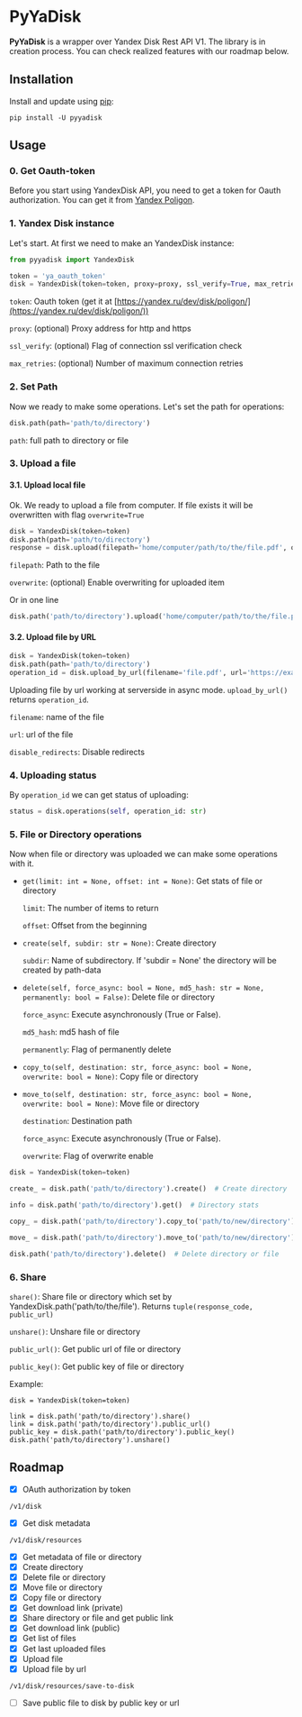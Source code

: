 # PyYaDisk
**PyYaDisk** is a wrapper over Yandex Disk Rest API V1. 
The library is in creation process. You can check realized features with our roadmap below. 

## Installation
Install and update using [pip](https://pip.pypa.io/en/stable/getting-started/):
```
pip install -U pyyadisk
```

## Usage

### 0. Get Oauth-token
Before you start using YandexDisk API, you need to get a token for Oauth authorization.
You can get it from [Yandex Poligon](https://yandex.ru/dev/disk/poligon/).

### 1. Yandex Disk instance
Let's start. At first we need to make an YandexDisk instance:
```python
from pyyadisk import YandexDisk

token = 'ya_oauth_token'
disk = YandexDisk(token=token, proxy=proxy, ssl_verify=True, max_retries=5)
```
`token`: Oauth token (get it at [https://yandex.ru/dev/disk/poligon/](https://yandex.ru/dev/disk/poligon/))

`proxy`: (optional) Proxy address for http and https

`ssl_verify`: (optional) Flag of connection ssl verification check

`max_retries`: (optional) Number of maximum connection retries


### 2. Set Path
Now we ready to make some operations. Let's set the path for operations:

```python
disk.path(path='path/to/directory')
```
`path`: full path to directory or file

### 3. Upload a file

#### 3.1. Upload local file
Ok. We ready to upload a file from computer. 
If file exists it will be overwritten with flag `overwrite=True`

```python
disk = YandexDisk(token=token)
disk.path(path='path/to/directory')
response = disk.upload(filepath='home/computer/path/to/the/file.pdf', overwrite=True)
```
`filepath`: Path to the file

`overwrite`: (optional) Enable overwriting for uploaded item

Or in one line
```python
disk.path('path/to/directory').upload('home/computer/path/to/the/file.pdf', overwrite=True)
```

#### 3.2. Upload file by URL
```python
disk = YandexDisk(token=token)
disk.path(path='path/to/directory')
operation_id = disk.upload_by_url(filename='file.pdf', url='https://example.com/file_1.pdf', disable_redirects=False)
```
Uploading file by url working at serverside in async mode. ```upload_by_url()``` returns `operation_id`.

`filename`: name of the file

`url`: url of the file

`disable_redirects`: Disable redirects

### 4. Uploading status
By `operation_id` we can get status of uploading:
```python
status = disk.operations(self, operation_id: str)
```

### 5. File or Directory operations
Now when file or directory was uploaded we can make some operations with it.

* `get(limit: int = None, offset: int = None)`: Get stats of file or directory

    `limit`: The number of items to return
    
    `offset`: Offset from the beginning


* `create(self, subdir: str = None)`: Create directory

    `subdir`: Name of subdirectory. If 'subdir = None' the directory will be created by path-data


* `delete(self, force_async: bool = None, md5_hash: str = None, permanently: bool = False)`: Delete file or directory
  
    `force_async`: Execute asynchronously (True or False).

    `md5_hash`: md5 hash of file

    `permanently`: Flag of permanently delete


* `copy_to(self, destination: str, force_async: bool = None, overwrite: bool = None)`: Copy file or directory
* `move_to(self, destination: str, force_async: bool = None, overwrite: bool = None)`: Move file or directory

    `destination`: Destination path

    `force_async`: Execute asynchronously (True or False).

    `overwrite`: Flag of overwrite enable


```python
disk = YandexDisk(token=token)

create_ = disk.path('path/to/directory').create()  # Create directory

info = disk.path('path/to/directory').get()  # Directory stats

copy_ = disk.path('path/to/directory').copy_to('path/to/new/directory')  # Copy from path='path/to/directory'

move_ = disk.path('path/to/directory').move_to('path/to/new/directory')  # Move from path='path/to/directory'

disk.path('path/to/directory').delete()  # Delete directory or file
```

### 6. Share

`share()`: Share file or directory which set by YandexDisk.path('path/to/the/file'). Returns `tuple(response_code, public_url)`

`unshare()`: Unshare file or directory

`public_url()`: Get public url of file or directory

`public_key()`: Get public key of file or directory

Example:
```
disk = YandexDisk(token=token)

link = disk.path('path/to/directory').share()
link = disk.path('path/to/directory').public_url()
public_key = disk.path('path/to/directory').public_key()
disk.path('path/to/directory').unshare()
```

## Roadmap
- [x] OAuth authorization by token

`/v1/disk`
- [x] Get disk metadata

`/v1/disk/resources`
- [x] Get metadata of file or directory
- [x] Create directory
- [x] Delete file or directory
- [x] Move file or directory
- [x] Copy file or directory
- [x] Get download link (private)
- [x] Share directory or file and get public link
- [x] Get download link (public)
- [x] Get list of files
- [x] Get last uploaded files
- [x] Upload file
- [x] Upload file by url

`/v1/disk/resources/save-to-disk`
- [ ] Save public file to disk by public key or url
